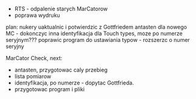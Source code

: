 - RTS - odpalenie starych MarCatorow
- poprawa wydruku


plan:
nukery uaktualnic i potwierdzic z Gottfriedem
antasten dla nowego MC - dokonczyc
inna identyfikacja dla Touch types, moze po numerze seryjnym???
poprawic program do ustawiania typow - rozszerzc o numer seryjny



MarCator Check, next:
- antasten, przygotowac caly przebieg
- lista pomiarow
- identyfikacja, po numerze - dopytac Gottfrieda.
- przygotowac program i pliki
